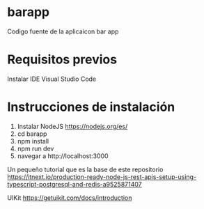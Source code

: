 # barapp
Codigo fuente de la aplicaicon bar app

# Requisitos previos

Instalar IDE Visual Studio Code

# Instrucciones de instalación

1. Instalar NodeJS https://nodejs.org/es/
2. cd barapp
3. npm install
4. npm run dev
5. navegar a http://localhost:3000

Un pequeño tutorial que es la base de este repositorio
https://itnext.io/production-ready-node-js-rest-apis-setup-using-typescript-postgresql-and-redis-a9525871407

UIKit
https://getuikit.com/docs/introduction